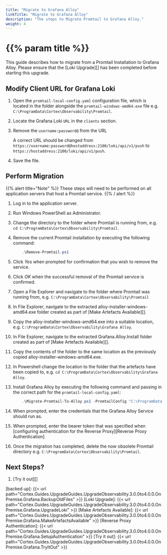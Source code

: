 ```yaml
---
title: "Migrate to Grafana Alloy"
linkTitle: "Migrate to Grafana Alloy"
description: "The steps to Migrate Promtail to Grafana Alloy."
weight: 4
---
```


# {{% param title %}}

This guide describes how to migrate from a Promtail Installation to Grafana Alloy. Please ensure that the [Loki Upgrade][] has been completed before starting this upgrade.

## Modify Client URL for Grafana Loki

1. Open the `promtail-local-config.yaml` configuration file, which is located in the folder alongside the `promtail-windows-amd64.exe` file e.g. `C:\ProgramData\Cortex\Observability\Promtail`.
1. Locate the Grafana Loki `URL` in the `clients` section.
1. Remove the `username:password@` from the URL

   A correct URL should be changed from `https://username:password@hostaddress:2100/loki/api/v1/push` to `https://hostaddress:2100/loki/api/v1/push`.
1. Save the file.

## Perform Migration

{{% alert title="Note" %}}
These steps will need to be performed on all application servers that host a Promtail service.
{{% / alert %}}

1. Log in to the application server.
1. Run Windows PowerShell as Administrator.
1. Change the directory to the folder where Promtail is running from, e.g. `cd C:\ProgramData\Cortex\Observability\Promtail`.
1. Remove the current Promtail installation by executing the following command:

    ``` powershell
        .\Remove-Promtail.ps1
    ```

1. Click *Yes* when prompted for confirmation that you wish to remove the service.
1. Click *OK* when the successful removal of the Promtail service is confirmed.
1. Open a File Explorer and navigate to the folder where Promtail was running from, e.g. `C:\ProgramData\Cortex\Observability\Promtail`
1. In File Explorer, navigate to the extracted alloy-installer-windows-amd64.exe folder created as part of [Make Artefacts Available][].
1. Copy the alloy-installer-windows-amd64.exe into a suitable location, e.g. `C:\ProgramData\Cortex\Observability\Grafana Alloy`.
1. In File Explorer, navigate to the extracted Grafana.Alloy.Install folder created as part of [Make Artefacts Available][].
1. Copy the contents of the folder to the same location as the previously copied alloy-installer-windows-amd64.exe.
1. In Powershell change the location to the folder that the artefacts have been copied to, e.g. `cd C:\ProgramData\Cortex\Observability\Grafana Alloy`.
1. Install Grafana Alloy by executing the following command and passing in the correct path for the `promtail-local-config.yaml`:

    ``` powershell
        .\Migrate-Promtail-To-Alloy.ps1 -PromtailConfig "C:\ProgramData\Cortex\Observability\Promtail\promtail-local-config.yaml"
    ```

1. When prompted, enter the credentials that the Grafana Alloy Service should run as.
1. When prompted, enter the bearer token that was specified when [configuring authentication for the Reverse Proxy][Reverse Proxy Authentication]
1. Once the migration has completed, delete the now obsolete Promtail directory e.g. `C:\ProgramData\Cortex\Observability\Promtail`.

## Next Steps?

1. [Try it out][]

[backed up]: {{< url path="Cortex.Guides.UpgradeGuides.UpgradeObservability.3.0.0to4.0.0.OnPremise.Grafana.BackupOldFiles" >}}
[Loki Upgrade]: {{< url path="Cortex.Guides.UpgradeGuides.UpgradeObservability.3.0.0to4.0.0.OnPremise.Grafana.UpgradeLoki" >}}
[Make Artefacts Available]: {{< url path="Cortex.Guides.UpgradeGuides.UpgradeObservability.3.0.0to4.0.0.OnPremise.Grafana.MakeArtefactsAvailable" >}}
[Reverse Proxy Authentication]: {{< url path="Cortex.Guides.UpgradeGuides.UpgradeObservability.3.0.0to4.0.0.OnPremise.Grafana.SetupAuthentication" >}}
[Try it out]: {{< url path="Cortex.Guides.UpgradeGuides.UpgradeObservability.3.0.0to4.0.0.OnPremise.Grafana.TryItOut" >}}
